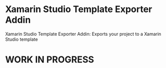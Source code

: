 # Xamarin Studio Template Exporter Addin
Xamarin Studio Template Exporter Addin: Exports your project to a Xamarin Studio template

# WORK IN PROGRESS
